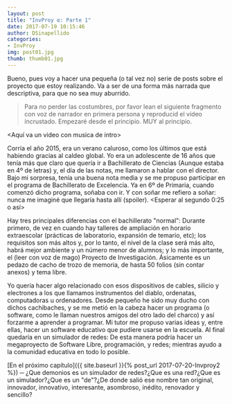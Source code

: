 ```yaml
---
layout: post
title: "InvProy α: Parte 1"
date: 2017-07-19 10:15:46
author: DSinapellido
categories: 
- InvProy
img: post01.jpg
thumb: thumb01.jpg
---
```

Bueno, pues voy a hacer una pequeña (o tal vez no) serie de posts sobre el proyecto que estoy realizando. Va a ser de una forma más narrada que descriptiva, para que no sea muy aburrido.

> Para no perder las costumbres, por favor lean el siguiente fragmento con voz de narrador  en primera persona y reproducid el vídeo incrustado. Empezaré desde el principio. MUY al principio. <!--more-->

&lt;Aquí va un video con musica de intro&gt;

Corría el año 2015, era un verano caluroso, como los últimos que está habiendo gracias al caldeo global. Yo era un adolescente de 16 años que tenía más que claro que quería ir a Bachillerato de Ciencias (Aunque estaba en 4º de letras) y, el día de las notas, me llamaron a hablar con el director. Bajo mi sorpresa, tenía una buena nota media y se me propuso participar en el programa de Bachillerato de Excelencia. Ya en 6º de Primaria, cuando comenzó dicho programa, soñaba con ir. Y con soñar me refiero a soñar: nunca me imaginé que llegaría hasta allí (spoiler). <Esperar al segundo 0:25 o así>

Hay tres principales diferencias con el bachillerato "normal": Durante primero, de vez en cuando hay talleres de ampliación en horario extraescolar (prácticas de laboratorio, expansión de temario, etc); los requisitos son más altos y, por lo tanto, el nivel de la clase será más alto, habrá mejor ambiente y un número menor de alumnos; y lo más importante, el (leer con voz de mago) Proyecto de Investigación. Ásicamente es un pedazo de cacho de trozo de memoria, de hasta 50 folios (sin contar anexos) y tema libre.

Yo quería hacer algo relacionado con esos dispositivos de cables, silicio y electrones a los que llamamos instrumentos del diablo, ordenatas, computadoras u ordenadores. Desde pequeño he sido muy ducho con dichos cachibaches, y se me metió en la cabeza hacer un programa (o software, como le llaman nuestros amigos del otro lado del charco) y así forzarme a aprender a programar. Mi tutor me propuso varias ideas y, entre ellas, hacer un software educativo que pudiere usarse en la escuela. Al final quedaría en un simulador de redes: De esta manera podría hacer un megaproyecto de Software Libre, programación, y redes; mientras ayudo a la comunidad educativa en todo lo posible.

[En el próximo capítulo]({{ site.baseurl }}{% post_url 2017-07-20-Invproy2 %})
─ ¿Que demonios es un simulador de redes?¿Que es una red?¿Que es un simulador?¿Que es un "de"?¿De donde salió ese nombre tan original, innovador, innovativo, interesante, asombroso, inédito, renovador y sencillo?